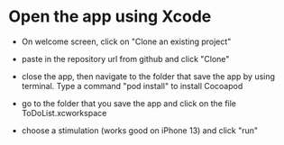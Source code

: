 <h1>Open the app using Xcode</h1>

- On welcome screen, click on "Clone an existing project"

- paste in the repository url from github and click "Clone" 

- close the app, then navigate to the folder that save the app by using terminal. Type a command "pod install" to install Cocoapod

- go to the folder that you save the app and click on the file ToDoList.xcworkspace

- choose a stimulation (works good on iPhone 13) and click "run"
